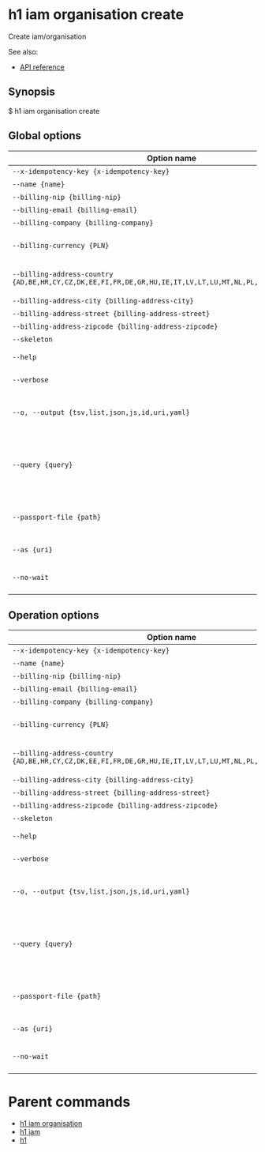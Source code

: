 
# h1 iam organisation create

Create iam/organisation

See also:

* [API reference](https://api.hyperone.com/v2/docs#operation/iam_organisation_create)

## Synopsis

$ h1 iam organisation create <options>

## Global options

| Option name                                                                                                     | Description                                                                                    |
| --------------------------------------------------------------------------------------------------------------- | ---------------------------------------------------------------------------------------------- |
| ```--x-idempotency-key {x-idempotency-key}```                                                                   | Idempotency key                                                                                |
| ```--name {name}```                                                                                             | Organisation name                                                                              |
| ```--billing-nip {billing-nip}```                                                                               | Billing nip                                                                                    |
| ```--billing-email {billing-email}```                                                                           | Billing email                                                                                  |
| ```--billing-company {billing-company}```                                                                       | Billing company                                                                                |
| ```--billing-currency {PLN}```                                                                                  | Billing currency. Defaults is PLN. Default value is PLN                                        |
| ```--billing-address-country {AD,BE,HR,CY,CZ,DK,EE,FI,FR,DE,GR,HU,IE,IT,LV,LT,LU,MT,NL,PL,PT,RO,SK,SI,ES,GB}``` | Address country. Defaults is PL. Default value is PL                                           |
| ```--billing-address-city {billing-address-city}```                                                             | Address city                                                                                   |
| ```--billing-address-street {billing-address-street}```                                                         | Address street                                                                                 |
| ```--billing-address-zipcode {billing-address-zipcode}```                                                       | Address zipcode                                                                                |
| ```--skeleton```                                                                                                | -                                                                                              |
| ```--help```                                                                                                    | Show help message and exit.                                                                    |
| ```--verbose```                                                                                                 | Make the operation more talkative.                                                             |
| ```--o, --output {tsv,list,json,js,id,uri,yaml}```                                                              | Specify output format of command. Default value is yaml                                        |
| ```--query {query}```                                                                                           | JMESPath query string. Default value is [].\{id:id, name:name, state:state, flavour:flavour\}  |
| ```--passport-file {path}```                                                                                    | Passport file. Default value is ~/.h1/passport.json, if available.                             |
| ```--as {uri}```                                                                                                | Act as another actor eg. service account                                                       |
| ```--no-wait```                                                                                                 | In case of queued event do not wait for completion                                             |

## Operation options

| Option name                                                                                                     | Description                                                                                    |
| --------------------------------------------------------------------------------------------------------------- | ---------------------------------------------------------------------------------------------- |
| ```--x-idempotency-key {x-idempotency-key}```                                                                   | Idempotency key                                                                                |
| ```--name {name}```                                                                                             | Organisation name                                                                              |
| ```--billing-nip {billing-nip}```                                                                               | Billing nip                                                                                    |
| ```--billing-email {billing-email}```                                                                           | Billing email                                                                                  |
| ```--billing-company {billing-company}```                                                                       | Billing company                                                                                |
| ```--billing-currency {PLN}```                                                                                  | Billing currency. Defaults is PLN. Default value is PLN                                        |
| ```--billing-address-country {AD,BE,HR,CY,CZ,DK,EE,FI,FR,DE,GR,HU,IE,IT,LV,LT,LU,MT,NL,PL,PT,RO,SK,SI,ES,GB}``` | Address country. Defaults is PL. Default value is PL                                           |
| ```--billing-address-city {billing-address-city}```                                                             | Address city                                                                                   |
| ```--billing-address-street {billing-address-street}```                                                         | Address street                                                                                 |
| ```--billing-address-zipcode {billing-address-zipcode}```                                                       | Address zipcode                                                                                |
| ```--skeleton```                                                                                                | -                                                                                              |
| ```--help```                                                                                                    | Show help message and exit.                                                                    |
| ```--verbose```                                                                                                 | Make the operation more talkative.                                                             |
| ```--o, --output {tsv,list,json,js,id,uri,yaml}```                                                              | Specify output format of command. Default value is yaml                                        |
| ```--query {query}```                                                                                           | JMESPath query string. Default value is [].\{id:id, name:name, state:state, flavour:flavour\}  |
| ```--passport-file {path}```                                                                                    | Passport file. Default value is ~/.h1/passport.json, if available.                             |
| ```--as {uri}```                                                                                                | Act as another actor eg. service account                                                       |
| ```--no-wait```                                                                                                 | In case of queued event do not wait for completion                                             |

# Parent commands

* [h1 iam organisation](./../README.md)
* [h1 iam](./../../README.md)
* [h1](./../../../README.md)
